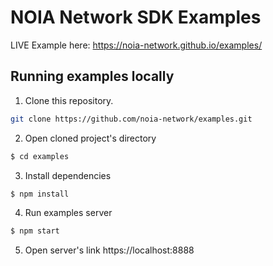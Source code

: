 # NOIA Network SDK Examples

LIVE Example here: https://noia-network.github.io/examples/

## Running examples locally

1.  Clone this repository.

```sh
git clone https://github.com/noia-network/examples.git
```

2.  Open cloned project's directory

```sh
$ cd examples
```

3.  Install dependencies

```sh
$ npm install
```

4.  Run examples server

```sh
$ npm start
```

5.  Open server's link https://localhost:8888
